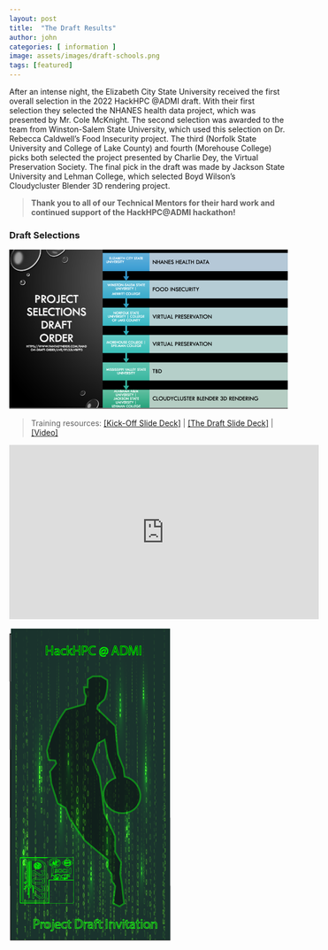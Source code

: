 ```yaml
---
layout: post
title:  "The Draft Results"
author: john
categories: [ information ]
image: assets/images/draft-schools.png
tags: [featured]
---
```


After an intense night, the Elizabeth City State University received the first overall selection in the 2022 HackHPC @ADMI draft.   With their first selection they selected the NHANES health data project, which was presented by Mr. Cole McKnight. The second selection was awarded to the team from Winston-Salem State University, which used this selection on Dr. Rebecca Caldwell’s Food Insecurity project.   The third (Norfolk State University and College of Lake County) and fourth (Morehouse College) picks both selected the project presented by Charlie Dey, the Virtual Preservation Society. The final pick in the draft was made by Jackson State University and Lehman College, which selected Boyd Wilson’s Cloudycluster Blender 3D rendering project.

>**Thank you to all of our Technical Mentors for their hard work and continued support of the HackHPC@ADMI hackathon!**

### Draft Selections
![DraftCHoices](../assets/images/draft-selections.png)


>Training resources: [[Kick-Off Slide Deck]](../slides/Kickoff.pdf) | [[The Draft Slide Deck]](../slides/Draft-Slides.pdf) | [[Video]](https://youtu.be/62oMiQGQpjw?t=3704) 


<iframe width="560" height="315" src="https://www.youtube.com/embed/62oMiQGQpjw?start=3704" title="YouTube video player" frameborder="0" allow="accelerometer; autoplay; clipboard-write; encrypted-media; gyroscope; picture-in-picture" allowfullscreen></iframe>

![ADMI-Draft](../assets/images/TheDraft-HACKHPCADMI.png)